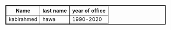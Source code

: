 <html>
<head>
<style>
table{
border:2px solid black;
}
th,td{
border:1px solid black;
}
</style>
</head>
<body>
<table>
<tr>
<th> Name </th>
<th> last name </th>
<th> year of office </th>
</tr>
<tr>
<td> kabirahmed </td>
<td> hawa </td>
<td> 1990-2020 </td>
</tr>
</table>
</body>
</html>
